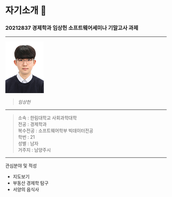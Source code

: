 # 자기소개 🌈
### 20212837 __경제학과 임상헌__ 소프트웨어세미나 기말고사 과제 
---

![자기소개사진](임상헌1.jpg)
> _임상헌_

---

> 소속 : 한림대학교 사회과학대학   
> 전공 : 경제학과   
> 복수전공 : 소프트웨어학부 빅데이터전공   
> 학번 : 21   
> 성별 : 남자   
> 거주지 : 남양주시   

---

관심분야 및 적성
* 지도보기
* 부동산 경제학 탐구
* 서양의 음식사 
